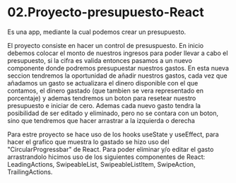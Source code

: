 # 02.Proyecto-presupuesto-React
Es una app, mediante la cual podemos crear un presupuesto.

El proyecto consiste en hacer un control de presuspuesto. En inicio debemos colocar el monto de nuestros ingresos para poder llevar a cabo el presupuesto, si la cifra es valida entonces pasamos a un nuevo componente donde podremos presupuestar nuestros gastos. En esta nueva seccion tendremos la oportunidad de añadir nuestros gastos, cada vez que añadamos un gasto se actualizara el dinero disponible con el que contamos, el dinero gastado (que tambien se vera representado en porcentaje) y ademas tendremos un boton para resetear nuestro presupuesto e iniciar de cero. Ademas cada nuevo gasto tendra la posibilidad de ser editado y eliminado, pero no se contara con un boton, sino que tendremos que hacer arrastrar a la izquierda o derecha

Para estre proyecto se hace uso de los hooks useState y useEffect, para hacer el grafico que muestra lo gastado se hizo uso del "CircularProgressbar" de React. Para poder eliminar y/o editar el gasto arrastrandolo hicimos uso de los siguientes componentes de React: LeadingActions, SwipeableList, SwipeableListItem, SwipeAction, TrailingActions.
